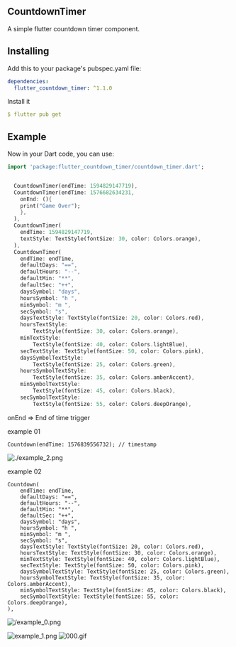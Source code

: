 ## CountdownTimer
A simple flutter countdown timer component.

## Installing
Add this to your package's pubspec.yaml file:
```yaml
dependencies:
  flutter_countdown_timer: ^1.1.0
```
Install it
```yaml
$ flutter pub get
```

## Example
Now in your Dart code, you can use:
```dart
import 'package:flutter_countdown_timer/countdown_timer.dart';


  CountdownTimer(endTime: 1594829147719),
  CountdownTimer(endTime: 1576682634231, 
    onEnd: (){
    print("Game Over");
    },
  ),
  CountdownTimer(
    endTime: 1594829147719,
    textStyle: TextStyle(fontSize: 30, color: Colors.orange),
  ),
  CountdownTimer(
    endTime: endTime,
    defaultDays: "==",
    defaultHours: "--",
    defaultMin: "**",
    defaultSec: "++",
    daysSymbol: "days",
    hoursSymbol: "h ",
    minSymbol: "m ",
    secSymbol: "s",
    daysTextStyle: TextStyle(fontSize: 20, color: Colors.red),
    hoursTextStyle:
        TextStyle(fontSize: 30, color: Colors.orange),
    minTextStyle:
        TextStyle(fontSize: 40, color: Colors.lightBlue),
    secTextStyle: TextStyle(fontSize: 50, color: Colors.pink),
    daysSymbolTextStyle:
        TextStyle(fontSize: 25, color: Colors.green),
    hoursSymbolTextStyle:
        TextStyle(fontSize: 35, color: Colors.amberAccent),
    minSymbolTextStyle:
        TextStyle(fontSize: 45, color: Colors.black),
    secSymbolTextStyle:
        TextStyle(fontSize: 55, color: Colors.deepOrange),
```

onEnd => End of time trigger

example 01
```
Countdown(endTime: 1576839556732); // timestamp
```
![./example_2.png](https://github.com/wuweijian1997/FlutterCountdownTimer/blob/master/example_2.jpg)

example 02
```
Countdown(
    endTime: endTime,
    defaultDays: "==",
    defaultHours: "--",
    defaultMin: "**",
    defaultSec: "++",
    daysSymbol: "days",
    hoursSymbol: "h ",
    minSymbol: "m ",
    secSymbol: "s",
    daysTextStyle: TextStyle(fontSize: 20, color: Colors.red),
    hoursTextStyle: TextStyle(fontSize: 30, color: Colors.orange),
    minTextStyle: TextStyle(fontSize: 40, color: Colors.lightBlue),
    secTextStyle: TextStyle(fontSize: 50, color: Colors.pink),
    daysSymbolTextStyle: TextStyle(fontSize: 25, color: Colors.green),
    hoursSymbolTextStyle: TextStyle(fontSize: 35, color: Colors.amberAccent),
    minSymbolTextStyle: TextStyle(fontSize: 45, color: Colors.black),
    secSymbolTextStyle: TextStyle(fontSize: 55, color: Colors.deepOrange),
),
```
![/example_0.png](https://github.com/wuweijian1997/FlutterCountdownTimer/blob/master/example_0.jpg)

![example_1.png](https://github.com/wuweijian1997/FlutterCountdownTimer/blob/master/example_1.jpg)
![000.gif](https://github.com/wuweijian1997/FlutterCountdownTimer/blob/master/000.gif)

